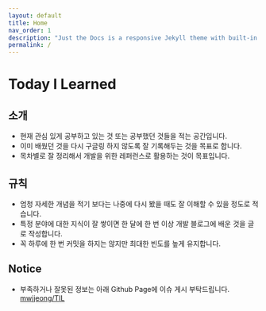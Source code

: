 ```yaml
---
layout: default
title: Home
nav_order: 1
description: "Just the Docs is a responsive Jekyll theme with built-in search that is easily customizable and hosted on GitHub Pages."
permalink: /
---
```


# Today I Learned
## 소개
* 현재 관심 있게 공부하고 있는 것 또는 공부했던 것들을 적는 공간입니다.
* 이미 배웠던 것을 다시 구글링 하지 않도록 잘 기록해두는 것을 목표로 합니다. 
* 목차별로 잘 정리해서 개발을 위한 레퍼런스로 활용하는 것이 목표입니다.

## 규칙
* 엄청 자세한 개념을 적기 보다는 나중에 다시 봤을 때도 잘 이해할 수 있을 정도로 적습니다.
* 특정 분야에 대한 지식이 잘 쌓이면 한 달에 한 번 이상 개발 블로그에 배운 것을 글로 작성합니다.
* 꼭 하루에 한 번 커밋을 하지는 않지만 최대한 빈도를 높게 유지합니다.

## Notice
* 부족하거나 잘못된 정보는 아래 Github Page에 이슈 게시 부탁드립니다.
<br> [mwjjeong/TIL](https://github.com/mwjjeong/TIL)
